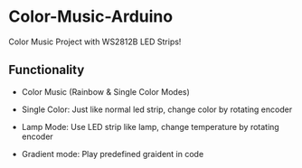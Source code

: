 # Color-Music-Arduino
Color Music Project with WS2812B LED Strips!

## Functionality

- Color Music (Rainbow & Single Color Modes)

- Single Color: Just like normal led strip, change color by rotating encoder

- Lamp Mode: Use LED strip like lamp, change temperature by rotating encoder

- Gradient mode: Play predefined graident in code
